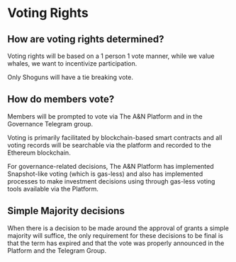 # Voting Rights

## How are voting rights determined?

Voting rights will be based on a 1 person 1 vote manner, while we value whales, we want to incentivize participation. 

Only Shoguns will have a tie breaking vote.

## How do members vote?

Members will be prompted to vote via The A&N Platform and in the Governance Telegram group.

Voting is primarily facilitated by blockchain-based smart contracts and all voting records will be searchable via the platform and recorded to the Ethereum blockchain.

For governance-related decisions, The A&N Platform has implemented Snapshot-like voting (which is gas-less) and also has implemented processes to make investment decisions using through gas-less voting tools available via the Platform.

## Simple Majority decisions
When there is a decision to be made around the approval of grants a simple majority will suffice, the only requirement for these decisions to be final is that the term has expired and that the vote was properly announced in the Platform and the Telegram Group. 

